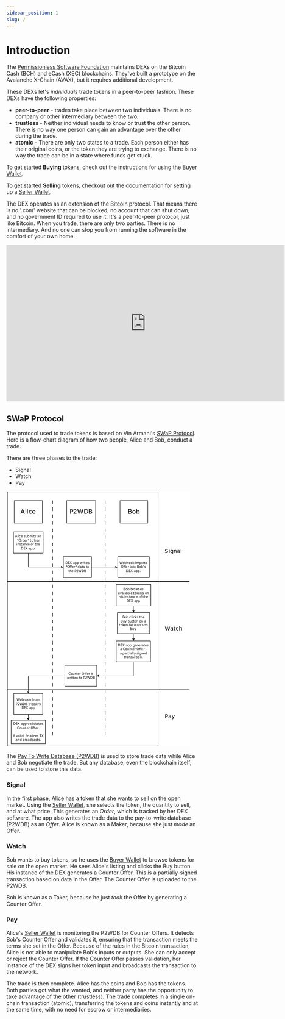 ```yaml
---
sidebar_position: 1
slug: /
---
```


# Introduction

The [Permissionless Software Foundation](https://psfoundation.cash) maintains DEXs on the Bitcoin Cash (BCH) and eCash (XEC) blockchains. They've built a prototype on the Avalanche X-Chain (AVAX), but it requires additional development.

These DEXs let's *individuals* trade tokens in a peer-to-peer fashion. These DEXs have the following properties:

- **peer-to-peer** - trades take place between two individuals. There is no company or other intermediary between the two.
- **trustless** - Neither individual needs to know or trust the other person. There is no way one person can gain an advantage over the other during the trade.
- **atomic** - There are only two states to a trade. Each person either has their original coins, or the token they are trying to exchange. There is no way the trade can be in a state where funds get stuck.

To get started **Buying** tokens, check out the instructions for using the [Buyer Wallet](#).

To get started **Selling** tokens, checkout out the documentation for setting up a [Seller Wallet](#).

The DEX operates as an extension of the Bitcoin protocol. That means there is no '.com' website that can be blocked, no account that can shut down, and no government ID required to use it. It's a peer-to-peer protocol, just like Bitcoin. When you trade, there are only two parties. There is no intermediary. And no one can stop you from running the software in the comfort of your own home.

<iframe width="731" height="411" src="https://www.youtube.com/embed/LVX8CLi4sHw" title="YouTube video player" frameborder="0" allow="accelerometer; autoplay; clipboard-write; encrypted-media; gyroscope; picture-in-picture" allowfullscreen></iframe>

## SWaP Protocol

The protocol used to trade tokens is based on Vin Armani's [SWaP Protocol](https://github.com/vinarmani/swap-protocol). Here is a flow-chart diagram of how two people, Alice and Bob, conduct a trade.

There are three phases to the trade:

- Signal
- Watch
- Pay

[![SWaP Diagram](./img/swap-workflow.png)](./img/swap-workflow.png)

The [Pay To Write Database (P2WDB)](https://p2wdb.com) is used to store trade data while Alice and Bob negotiate the trade. But any database, even the blockchain itself, can be used to store this data.

### Signal
In the first phase, Alice has a token that she wants to sell on the open market. Using the [Seller Wallet](#), she selects the token, the quantity to sell, and at what price. This generates an *Order*, which is tracked by her DEX software. The app also writes the trade data to the pay-to-write database (P2WDB) as an *Offer*. Alice is known as a Maker, because she just *made* an Offer.

### Watch
Bob wants to buy tokens, so he uses the [Buyer Wallet](#) to browse tokens for sale on the open market. He sees Alice's listing and clicks the Buy button. His instance of the DEX generates a Counter Offer. This is a partially-signed transaction based on data in the Offer. The Counter Offer is uploaded to the P2WDB.

Bob is known as a Taker, because he just *took* the Offer by generating a Counter Offer.

### Pay
Alice's [Seller Wallet](#) is monitoring the P2WDB for Counter Offers. It detects Bob's Counter Offer and validates it, ensuring that the transaction meets the terms she set in the Offer. Because of the rules in the Bitcoin transaction, Alice is not able to manipulate Bob's inputs or outputs. She can only accept or reject the Counter Offer. If the Counter Offer passes validation, her instance of the DEX signs her token input and broadcasts the transaction to the network.

The trade is then complete. Alice has the coins and Bob has the tokens. Both parties got what the wanted, and neither party has the opportunity to take advantage of the other (trustless). The trade completes in a single on-chain transaction (atomic), transferring the tokens and coins instantly and at the same time, with no need for escrow or intermediaries.
